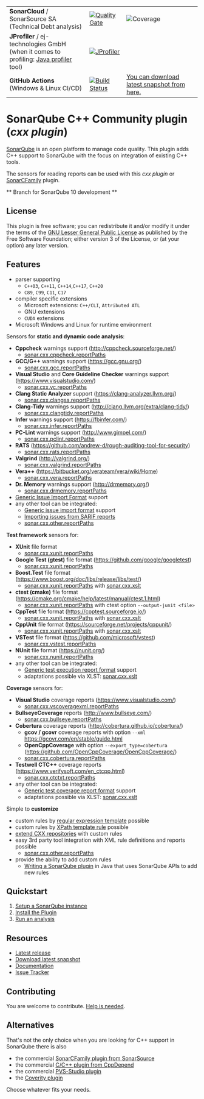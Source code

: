 |     |     |     |
| --- | --- | --- |
| **SonarCloud** / SonarSource SA<br>(Technical Debt analysis) | [![Quality Gate](https://sonarcloud.io/api/project_badges/measure?project=org.sonarsource.sonarqube-plugins.cxx%3Acxx&metric=alert_status)](https://sonarcloud.io/dashboard?id=org.sonarsource.sonarqube-plugins.cxx%3Acxx) | ![Coverage](https://sonarcloud.io/api/project_badges/measure?project=org.sonarsource.sonarqube-plugins.cxx%3Acxx&metric=coverage) |
| **JProfiler** / ej-technologies GmbH<br>(when it comes to profiling: [Java profiler](https://www.ej-technologies.com/products/jprofiler/overview.html) tool) | [![JProfiler](https://www.ej-technologies.com/images/product_banners/jprofiler_small.png)](https://www.ej-technologies.com/products/jprofiler/overview.html)|
| **GitHub Actions**<br>(Windows & Linux CI/CD) | [![Build Status](https://github.com/SonarOpenCommunity/sonar-cxx/actions/workflows/cxx-ci.yml/badge.svg?branch=master&event=push)](https://github.com/SonarOpenCommunity/sonar-cxx/actions/workflows/cxx-ci.yml) | [You can download latest snapshot from here.](https://github.com/SonarOpenCommunity/sonar-cxx/releases/tag/latest-snapshot) |

# SonarQube C++ Community plugin (_cxx plugin_)

[SonarQube](https://www.sonarqube.org) is an open platform to manage code quality. This plugin
adds C++ support to SonarQube with the focus on integration of existing C++ tools.

The sensors for reading reports can be used with this _cxx plugin_ or [SonarCFamily](https://www.sonarsource.com/cpp/) plugin.

** Branch for SonarQube 10 development **

## License
This plugin is free software; you can redistribute it and/or modify it under the terms of the [GNU Lesser General Public License](https://github.com/SonarOpenCommunity/sonar-cxx/blob/master/LICENSE) as published by the Free Software Foundation; either version 3 of the License, or (at your option) any later version.

## Features
* parser supporting
  * `C++03`, `C++11`, `C++14`,`C++17`, `C++20`
  * `C89`, `C99`, `C11`, `C17`
* compiler specific extensions
  * Microsoft extensions: `C++/CLI`, `Attributed ATL`
  * GNU extensions
  * `CUDA` extensions
* Microsoft Windows and Linux for runtime environment

Sensors for **static and dynamic code analysis**:
* **Cppcheck** warnings support (http://cppcheck.sourceforge.net/)
  - [sonar.cxx.cppcheck.reportPaths](https://github.com/SonarOpenCommunity/sonar-cxx/wiki/sonar.cxx.cppcheck.reportPaths)
* **GCC/G++** warnings support (https://gcc.gnu.org/)
  - [sonar.cxx.gcc.reportPaths](https://github.com/SonarOpenCommunity/sonar-cxx/wiki/sonar.cxx.gcc.reportPaths)
* **Visual Studio** and **Core Guideline Checker** warnings support (https://www.visualstudio.com/)
  - [sonar.cxx.vc.reportPaths](https://github.com/SonarOpenCommunity/sonar-cxx/wiki/sonar.cxx.vc.reportPaths)
* **Clang Static Analyzer** support (https://clang-analyzer.llvm.org/)
  - [sonar.cxx.clangsa.reportPaths](https://github.com/SonarOpenCommunity/sonar-cxx/wiki/sonar.cxx.clangsa.reportPaths)
* **Clang-Tidy** warnings support (http://clang.llvm.org/extra/clang-tidy/)
  - [sonar.cxx.clangtidy.reportPaths](https://github.com/SonarOpenCommunity/sonar-cxx/wiki/sonar.cxx.clangtidy.reportPaths)
* **Infer** warnings support (https://fbinfer.com/)
  - [sonar.cxx.infer.reportPaths](https://github.com/SonarOpenCommunity/sonar-cxx/wiki/sonar.cxx.infer.reportPaths)
* **PC-Lint** warnings support (http://www.gimpel.com/)
  - [sonar.cxx.pclint.reportPaths](https://github.com/SonarOpenCommunity/sonar-cxx/wiki/sonar.cxx.pclint.reportPaths)
* **RATS** (https://github.com/andrew-d/rough-auditing-tool-for-security)
  - [sonar.cxx.rats.reportPaths](https://github.com/SonarOpenCommunity/sonar-cxx/wiki/sonar.cxx.rats.reportPaths)
* **Valgrind** (http://valgrind.org/)
  - [sonar.cxx.valgrind.reportPaths](https://github.com/SonarOpenCommunity/sonar-cxx/wiki/sonar.cxx.valgrind.reportPaths)
* **Vera++** (https://bitbucket.org/verateam/vera/wiki/Home)
  - [sonar.cxx.vera.reportPaths](https://github.com/SonarOpenCommunity/sonar-cxx/wiki/sonar.cxx.vera.reportPaths)
* **Dr. Memory** warnings support (http://drmemory.org/)
  - [sonar.cxx.drmemory.reportPaths](https://github.com/SonarOpenCommunity/sonar-cxx/wiki/sonar.cxx.drmemory.reportPaths)
* [Generic Issue Import Format](https://docs.sonarqube.org/latest/analysis/generic-issue/) support
* any other tool can be integrated:
  - [Generic issue import format](https://docs.sonarqube.org/latest/analyzing-source-code/importing-external-issues/generic-issue-import-format/) support
  - [Importing issues from SARIF reports](https://docs.sonarqube.org/latest/analyzing-source-code/importing-external-issues/importing-issues-from-sarif-reports/)
  - [sonar.cxx.other.reportPaths](https://github.com/SonarOpenCommunity/sonar-cxx/wiki/sonar.cxx.other.reportPaths)

**Test framework** sensors for:
* **XUnit** file format
  - [sonar.cxx.xunit.reportPaths](https://github.com/SonarOpenCommunity/sonar-cxx/wiki/sonar.cxx.xunit.reportPaths)
* **Google Test (gtest)** file format (https://github.com/google/googletest)
  - [sonar.cxx.xunit.reportPaths](https://github.com/SonarOpenCommunity/sonar-cxx/wiki/sonar.cxx.xunit.reportPaths)
* **Boost.Test** file format (https://www.boost.org/doc/libs/release/libs/test/)
  - [sonar.cxx.xunit.reportPaths](https://github.com/SonarOpenCommunity/sonar-cxx/wiki/sonar.cxx.xunit.reportPaths) with [sonar.cxx.xslt](https://github.com/SonarOpenCommunity/sonar-cxx/wiki/sonar.cxx.xslt)
* **ctest (cmake)** file format (https://cmake.org/cmake/help/latest/manual/ctest.1.html)
  - [sonar.cxx.xunit.reportPaths](https://github.com/SonarOpenCommunity/sonar-cxx/wiki/sonar.cxx.xunit.reportPaths) with ctest option `--output-junit <file>`
* **CppTest** file format (https://cpptest.sourceforge.io/)
  - [sonar.cxx.xunit.reportPaths](https://github.com/SonarOpenCommunity/sonar-cxx/wiki/sonar.cxx.xunit.reportPaths) with [sonar.cxx.xslt](https://github.com/SonarOpenCommunity/sonar-cxx/wiki/sonar.cxx.xslt)
* **CppUnit** file format (https://sourceforge.net/projects/cppunit/)
  - [sonar.cxx.xunit.reportPaths](https://github.com/SonarOpenCommunity/sonar-cxx/wiki/sonar.cxx.xunit.reportPaths) with [sonar.cxx.xslt](https://github.com/SonarOpenCommunity/sonar-cxx/wiki/sonar.cxx.xslt)
* **VSTest** file format (https://github.com/microsoft/vstest)
  - [sonar.cxx.vstest.reportPaths](https://github.com/SonarOpenCommunity/sonar-cxx/wiki/sonar.cxx.vstest.reportPaths)
* **NUnit** file format (https://nunit.org/)
  - [sonar.cxx.nunit.reportPaths](https://github.com/SonarOpenCommunity/sonar-cxx/wiki/sonar.cxx.nunit.reportPaths)
* any other tool can be integrated:
  - [Generic test execution report format](https://docs.sonarqube.org/latest/analysis/generic-test/) support
  - adaptations possible via XLST: [sonar.cxx.xslt](https://github.com/SonarOpenCommunity/sonar-cxx/wiki/sonar.cxx.xslt)

**Coverage** sensors for:
* **Visual Studio** coverage reports (https://www.visualstudio.com/)
  - [sonar.cxx.vscoveragexml.reportPaths](https://github.com/SonarOpenCommunity/sonar-cxx/wiki/sonar.cxx.vscoveragexml.reportPaths)
* **BullseyeCoverage** reports (http://www.bullseye.com/)
  - [sonar.cxx.bullseye.reportPaths](https://github.com/SonarOpenCommunity/sonar-cxx/wiki/sonar.cxx.bullseye.reportPaths)
* **Cobertura** coverage reports (http://cobertura.github.io/cobertura/)
   * **gcov / gcovr** coverage reports with option `--xml` https://gcovr.com/en/stable/guide.html
   * **OpenCppCoverage** with option `--export_type=cobertura` (https://github.com/OpenCppCoverage/OpenCppCoverage/)
   * [sonar.cxx.cobertura.reportPaths](https://github.com/SonarOpenCommunity/sonar-cxx/wiki/sonar.cxx.cobertura.reportPaths)
* **Testwell CTC++** coverage reports (https://www.verifysoft.com/en_ctcpp.html)
  - [sonar.cxx.ctctxt.reportPaths](https://github.com/SonarOpenCommunity/sonar-cxx/wiki/sonar.cxx.ctctxt.reportPaths)
* any other tool can be integrated:
  - [Generic test coverage report format](https://docs.sonarqube.org/latest/analysis/generic-test/) support
  - adaptations possible via XLST: [sonar.cxx.xslt](https://github.com/SonarOpenCommunity/sonar-cxx/wiki/sonar.cxx.xslt)

Simple to **customize**
* custom rules by [regular expression template](https://github.com/SonarOpenCommunity/sonar-cxx/wiki/CXX-Custom-Regex-Rules) possible
* custom rules by [XPath template rule](https://github.com/SonarOpenCommunity/sonar-cxx/wiki/CXX-Custom-XPath-Rules) possible
* [extend CXX repositories](https://github.com/SonarOpenCommunity/sonar-cxx/wiki/CXX-Custom-Template-Rules) with custom rules
* easy 3rd party tool integration with XML rule definitions and reports possible
  - [sonar.cxx.other.reportPaths](https://github.com/SonarOpenCommunity/sonar-cxx/wiki/sonar.cxx.other.reportPaths)
* provide the ability to add custom rules
  * [Writing a SonarQube plugin](https://github.com/SonarOpenCommunity/sonar-cxx/wiki/CXX-Custom-Rules) in Java that uses SonarQube APIs to add new rules

## Quickstart
1. [Setup a SonarQube instance](https://docs.sonarqube.org/latest/setup/overview/)
2. [Install the Plugin](https://github.com/SonarOpenCommunity/sonar-cxx/wiki/Install-the-Plugin)
3. [Run an analysis](https://github.com/SonarOpenCommunity/sonar-cxx/wiki/Scan-Source-Code)

## Resources
- [Latest release](https://github.com/SonarOpenCommunity/sonar-cxx/releases)
- [Download latest snapshot](https://github.com/SonarOpenCommunity/sonar-cxx/releases/tag/latest-snapshot)
- [Documentation](https://github.com/SonarOpenCommunity/sonar-cxx/wiki)
- [Issue Tracker](https://github.com/SonarOpenCommunity/sonar-cxx/issues)

## Contributing
You are welcome to contribute. [Help is needed](https://github.com/SonarOpenCommunity/sonar-cxx/blob/master/CONTRIBUTING.md).

## Alternatives
That's not the only choice when you are looking for C++ support in SonarQube there is also
* the commercial [SonarCFamily plugin from SonarSource](https://www.sonarsource.com/cpp)
* the commercial [C/C++ plugin from CppDepend](http://www.cppdepend.com/sonarplugin)
* the commercial [PVS-Studio plugin](https://www.viva64.com/en/pvs-studio-download)
* the [Coverity plugin](https://github.com/coverity/coverity-sonar-plugin)

Choose whatever fits your needs.
